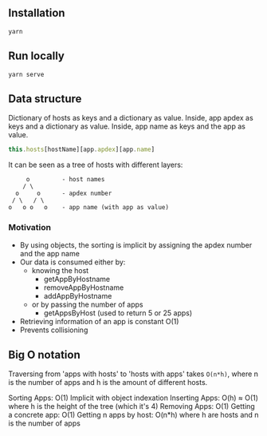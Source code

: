 ## Installation

```
yarn
```

## Run locally

```
yarn serve
```

## Data structure

Dictionary of hosts as keys and a dictionary as value.
Inside, app apdex as keys and a dictionary as value.
Inside, app name as keys and the app as value.

```js
this.hosts[hostName][app.apdex][app.name]
```

It can be seen as a tree of hosts with different layers:

```
     o         - host names
    / \
  o     o      - apdex number
 / \   / \
o   o o   o    - app name (with app as value)
```

### Motivation

-   By using objects, the sorting is implicit
    by assigning the apdex number and the app name
-   Our data is consumed either by:
    -   knowing the host
        -   getAppByHostname
        -   removeAppByHostname
        -   addAppByHostname
    -   or by passing the number of apps
        -   getAppsByHost (used to return 5 or 25 apps)
-   Retrieving information of an app is constant O(1)
-   Prevents collisioning

## Big O notation

Traversing from 'apps with hosts' to 'hosts with apps' takes `O(n*h)`,
where n is the number of apps and h is the amount of different hosts.

Sorting Apps: O(1) Implicit with object indexation
Inserting Apps: O(h) ≈ O(1) where h is the height of the tree (which it's 4)
Removing Apps: O(1)
Getting a concrete app: O(1)
Getting n apps by host: O(n\*h) where h are hosts and n is the number of apps
